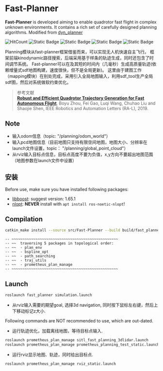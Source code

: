 # Fast-Planner

**Fast-Planner** is developed aiming to enable quadrotor fast flight in complex unknown environments. It contains a rich set of carefully designed planning algorithms. Modified from [dyn_planner](https://github.com/amov-lab/Prometheus/tree/v1.1/Modules/planning/FastPlanner/plan_manage)

![HitCount](https://img.shields.io/endpoint?url=https%3A%2F%2Fhits.dwyl.com%2FHuaYuXiao%2FFast-Planner.json%3Fcolor%3Dpink)
![Static Badge](https://img.shields.io/badge/ROS-noetic-22314E?logo=ros)
![Static Badge](https://img.shields.io/badge/C%2B%2B-14-00599C?logo=cplusplus)
![Static Badge](https://img.shields.io/badge/Python-2.7.18-3776AB?logo=python)
![Static Badge](https://img.shields.io/badge/Ubuntu-20.04.6-E95420?logo=ubuntu)

Planning模块从fast-planner框架借鉴而来，可以实现无人机快速自主飞行。
框架前端kinodynamic路径搜索，后端采用基于样条的轨迹生成，同时还包含了时间调节系统。
Fast-planner可以在及其短的时间内（几毫秒）生成高质量轨迹(依赖增量式sdf地图构建，速度很快，但不是全局更新)。
这里由于建图工作（mapping模块）在别处完成，采用引入全局地图输入，利用sdf_tool生产全局sdf图，然后对系统做软约束优化。

>参考文献  
>[__Robust and Efficient Quadrotor Trajectory Generation for Fast Autonomous Flight__](https://ieeexplore.ieee.org/document/8758904), Boyu Zhou, Fei Gao, Luqi Wang, Chuhao Liu and Shaojie Shen, IEEE Robotics and Automation Letters (RA-L), 2019.


## Note

* 输入odom信息（topic: "/planning/odom_world"）
* 输入pcd地图信息（目前地图只支持有限空间地图，地图大小、分辨率在launch文件设置，topic： "/planning/global_point_cloud"）
* 从rviz输入目标点信息，目标点高度不要为负值，x,y方向不要超出地图范围（地图参数在launch文件中设置）


## 安装

Before use, make sure you have installed following packages:

- [libboost](https://www.boost.org/users/history/version_1_65_1.html): suggest version: 1.65.1
- [nlopt](https://github.com/stevengj/nlopt.git): **NEVER** install with `apt install ros-noetic-nlopt`!


## Compilation

```bash
catkin_make install --source src/Fast-Planner --build build/fast_planner
```

```
-- ~~~~~~~~~~~~~~~~~~~~~~~~~~~~~~~~~~~~~~~~~~~~~~~~~
-- ~~  traversing 5 packages in topological order:
-- ~~  - plan_env
-- ~~  - bspline_opt
-- ~~  - path_searching
-- ~~  - traj_utils
-- ~~  - prometheus_plan_manage
-- ~~~~~~~~~~~~~~~~~~~~~~~~~~~~~~~~~~~~~~~~~~~~~~~~~
```


## Launch

```bash
roslaunch fast_planner simulation.launch 
```

* 从rviz输入需要的期望goal, 选择3d navigation, 同时按下鼠标左右键，然后上下移动标记z大小.

Following commands are NOT recommended to use, which are out-dated.

* 运行轨迹优化，加载离线地图，等待目标点输入.

```bash
roslaunch prometheus_plan_manage sitl_fast_planning_3dlidar.launch 
roslaunch prometheus_plan_manage prometheus_planning_test_static.launch
```


* 运行rviz显示地图、轨迹，同时给出目标点.  

```bash
roslaunch prometheus_plan_manage rviz_static.launch
```
